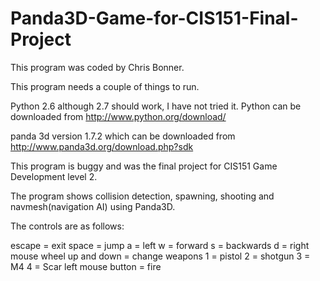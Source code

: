 # Panda3D-Game-for-CIS151-Final-Project
This program was coded by Chris Bonner.

This program needs a couple of things to run.

Python 2.6 although 2.7 should work, I have not tried it. Python can be downloaded from http://www.python.org/download/

panda 3d version 1.7.2 which can be downloaded from http://www.panda3d.org/download.php?sdk

This program is buggy and was the final project for CIS151 Game Development level 2.

The program shows collision detection, spawning, shooting and navmesh(navigation AI) using Panda3D.

The controls are as follows:

escape = exit
space = jump
a = left
w = forward
s = backwards
d = right
mouse wheel up and down = change weapons
1 = pistol
2 = shotgun
3 = M4
4 = Scar
left mouse button = fire


